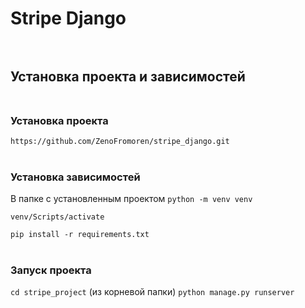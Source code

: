 # Stripe Django <br /><br />

## Установка проекта и зависимостей <br /><br />

### Установка проекта
```https://github.com/ZenoFromoren/stripe_django.git``` <br /><br />

### Установка зависимостей
В папке с установленным проектом
```python -m venv venv```

```venv/Scripts/activate```

```pip install -r requirements.txt``` <br /><br />

### Запуск проекта
```cd stripe_project``` (из корневой папки)
```python manage.py runserver``` <br /><br />
